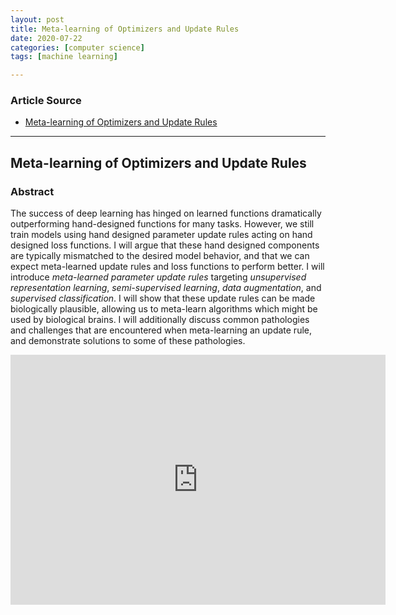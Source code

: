 ```yaml
---
layout: post
title: Meta-learning of Optimizers and Update Rules
date: 2020-07-22
categories: [computer science]
tags: [machine learning]

---
```


### Article Source
* [Meta-learning of Optimizers and Update Rules](https://www.youtube.com/watch?v=SRT0QQ5JS3E)

----


## Meta-learning of Optimizers and Update Rules

### Abstract
The success of deep learning has hinged on learned functions dramatically outperforming hand-designed functions for many tasks. However, we still train models using hand designed parameter update rules acting on hand designed loss functions. I will argue that these hand designed components are typically mismatched to the desired model behavior, and that we can expect meta-learned update rules and loss functions to perform better. I will introduce *meta-learned parameter update rules* targeting *unsupervised representation learning*, *semi-supervised learning*, *data augmentation*, and *supervised classification*. I will show that these update rules can be made biologically plausible, allowing us to meta-learn algorithms which might be used by biological brains. I will additionally discuss common pathologies and challenges that are encountered when meta-learning an update rule, and demonstrate solutions to some of these pathologies.
 
<iframe width="600" height="400" src="https://www.youtube.com/embed/SRT0QQ5JS3E" frameborder="0" allow="accelerometer; autoplay; encrypted-media; gyroscope; picture-in-picture" allowfullscreen></iframe>